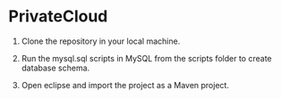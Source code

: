 # PrivateCloud
1. Clone the repository in your local machine.

2. Run the mysql.sql scripts in MySQL from the scripts folder to create database schema.

3. Open eclipse and import the project as a Maven project.



